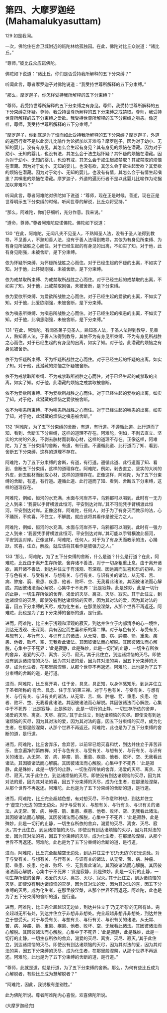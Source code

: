 # 第四、大摩罗迦经(Mahamalukyasuttam)

129 如是我闻。

一次，佛陀住在舍卫城附近的祇陀林给孤独园。在此，佛陀对比丘众说道：“诸比丘。”

“尊师。”彼比丘众应诺佛陀。

佛陀如下说道：“诸比丘，你们是否受持我所解释的五下分束缚？”

听闻此言，尊者摩罗迦子对佛陀说道：“我受持世尊所解释的五下分束缚。”

“那么，摩罗迦子，你怎样受持我所解释的五下分束缚？”

“尊师，我受持世尊所解释的五下分束缚之有身见。尊师，我受持世尊所解释的五下分束缚之怀疑。尊师，我受持世尊所解释的五下分束缚之戒禁取。尊师，我受持世尊所解释的五下分束缚之爱欲。我受持世尊所解释的五下分束缚之嗔恚。像这样，尊师，我受持世尊所解释的五下分束缚。”

“摩罗迦子，你到底是为了谁而如此受持我所解释的五下分束缚？摩罗迦子，外道的遍历行者不是以此婴儿比喻作为论据加以非难吗？摩罗迦子，因为对于幼小、无知的婴儿，没有有身见，其怎么会生起有身见？其有身见的烦恼在潜藏。因为对于幼小、无知的婴儿，也没有法，其怎么会于法生起怀疑？其怀疑的烦恼在潜藏。因为对于幼小、无知的婴儿，也没有戒，其怎么会于戒生起戒禁取？其戒禁取的烦恼在潜藏。因为对于幼小、无知的婴儿，也没有欲，其怎么会于欲生起爱欲？其爱欲的烦恼在潜藏。因为对于幼小、无知的婴儿，也没有有情，其怎么会于有情生起嗔恚？其嗔恚的烦恼在潜藏。摩罗迦子，外道的遍历行者不是以此婴儿比喻作为论据加以非难吗？”

听闻此言，尊者阿难陀对佛陀如下说道：“尊师，现在正是时候。善逝，现在正是世尊明示五下分束缚的时候。听闻世尊的解说，比丘众将受持。”

“那么，阿难陀，你们仔细听，充分作意。我来说。”

“遵命，尊师。”尊者阿难陀应诺佛陀。佛陀如下说道：

130 “在此，阿难陀，无闻凡夫不见圣人，不熟知圣人法，没有于圣人法得到教导，不见善人，不熟知善人法，没有于善人法得到教导，其依为有身见所束缚、为有身见所战胜之心而住。对于已经生起的有身见的出离，不如实了知。对于他，此有身见刚强，未被舍断，是下分束缚。

依为怀疑所束缚、为怀疑所战胜之心而住。对于已经生起的怀疑的出离，不如实了知。对于他，此怀疑刚强，未被舍断，是下分束缚。

依为戒禁取所束缚、为戒禁取所战胜之心而住。对于已经生起的戒禁取的出离，不如实了知。对于他，此戒禁取刚强，未被舍断，是下分束缚。

依为爱欲所束缚、为爱欲所战胜之心而住。对于已经生起的爱欲的出离，不如实了知。对于他，此爱欲刚强，未被舍断，是下分束缚。

依为嗔恚所束缚、为嗔恚所战胜之心而住。对于已经生起的嗔恚的出离，不如实了知。对于他，此嗔恚刚强，未被舍断，是下分束缚。”

131 “在此，阿难陀，有闻圣弟子见圣人，熟知圣人法，于圣人法得到教导，见善人，熟知善人法，于善人法得到教导，其依不为有身见所束缚、不为有身见所战胜之心而住。对于已经生起的有身见的出离，如实了知。对于他，此潜藏的烦恼之有身见被舍断。

依不为怀疑所束缚、不为怀疑所战胜之心而住。对于已经生起的怀疑的出离，如实了知。对于他，此潜藏的烦恼之怀疑被舍断。

依不为戒禁取所束缚、不为戒禁取所战胜之心而住。对于已经生起的戒禁取的出离，如实了知。对于他，此潜藏的烦恼之戒禁取被舍断。

依不为爱欲所束缚、不为爱欲所战胜之心而住。对于已经生起的爱欲的出离，如实了知。对于他，此潜藏的烦恼之爱欲被舍断。

依不为嗔恚所束缚、不为嗔恚所战胜之心而住。对于已经生起的嗔恚的出离，如实了知。对于他，此潜藏的烦恼之嗔恚被舍断。”

132 “阿难陀，为了五下分束缚的舍断，有道，有行道。不遵循此道、此行道而了知、看到、舍断五下分束缚，这样的道理不存在。阿难陀，例如，不剥去直立、坚实的大树的外皮，不剥去肤材而剥取心材，这样的道理不存在。正像这样，阿难陀，为了五下分束缚的舍断，有道，有行道。不遵循此道、此行道而了知、看到、舍断五下分束缚，这样的道理不存在。

阿难陀，为了五下分束缚的舍断，有道，有行道。遵循此道、此行道而了知、看到、舍断五下分束缚，这样的道理存在。阿难陀，例如，剥去直立、坚实的大树的外皮，剥去肤材而剥取心材，这样的道理存在。正像这样，阿难陀，为了五下分束缚的舍断，有道，有行道。遵循此道、此行道而了知、看到、舍断五下分束缚，这样的道理存在。

阿难陀，例如，恒河的水充满，水面与河岸齐平，乌鸦都可以喝到。此时有一无力之人到来：‘我要以手臂横渡此恒河，平安到达对岸。’其不可能凭手臂横渡此恒河，平安到达对岸。正像这样，阿难陀，任何人，对于为了有身灭而教示的法，心不踊跃，不欢喜，不住立，不解脱，就应该将其看作是彼无力之人。

阿难陀，例如，恒河的水充满，水面与河岸齐平，乌鸦都可以喝到。此时有一强力之人到来：‘我要凭手臂横渡此恒河，平安到达对岸。’其可能以手臂横渡此恒河，平安到达对岸。正像这样，阿难陀，任何人，对于为了有身灭而教示的法，心踊跃，欢喜，住立，解脱，就应该将其看作是彼强力之人。”

133 “那么，阿难陀，为了五下分束缚的舍断，什么是道？什么是行道？在此，阿难陀，比丘由于离开生存所依，舍弃诸不善法，对于一切身粗重止息，由于离开诸欲，离开诸不善法，到达并住立于有浅观、有深观、因远离而生喜和乐的初禅。对于与色有关、与受有关、与想有关、与行有关、与识有关的诸法，从无常、苦、病、肿瘤、箭、重患、疾患、他者、败坏、空、无我看此诸法。其因彼诸法而心解脱。其因彼诸法而心解脱，心集中于不死界：‘此是寂静，此是殊妙，此是一切行的止静，一切生存所依的舍弃，渴爱的灭尽、离贪、灭尽、寂灭。其于此住立，到达诸烦恼的灭尽。即使没有到达诸烦恼的灭尽，因为其对法的爱，因为其对法的喜，因五下分束缚的灭尽，成为化生者，在那里般涅槃，从那个世界不再返还。阿难陀，此也是为了五下分束缚的舍断的道，是行道。

进而，阿难陀，比丘由于浅观和深观的寂灭，到达并住立于内部清净的心一境性，到达无浅观、无深观、具有因定而生喜和乐的第二禅。对于与色有关、与受有关、与想有关、与行有关、与识有关的诸法，从无常、苦、病、肿瘤、箭、重患、疾患、他者、败坏、空、无我看此诸法。其因彼诸法而心解脱。其因彼诸法而心解脱，心集中于不死界：‘此是寂静，此是殊妙，此是一切行的止静，一切生存所依的舍弃，渴爱的灭尽、离贪、灭尽、寂灭。’其于此住立，到达诸烦恼的灭尽。即使没有到达诸烦恼的灭尽，因为其对法的爱，因为其对法的喜，因五下分束缚的灭尽，成为化生者，在那里般涅槃，从那个世界不再返还。阿难陀，此也是为了五下分束缚的舍断的道，是行道。

进而，阿难陀，比丘离开喜，住于舍，具念，具正知，以身体感知乐，到达并住立于圣者所称的‘有舍、具念、住于乐’的第三禅。对于与色有关、与受有关、与想有关、与行有关、与识有关的诸法，从无常、苦、病、肿瘤、箭、重患、疾患、他者、败坏、空、无我看此诸法。其因彼诸法而心解脱。其因彼诸法而心解脱，心集中于不死界：‘此是寂静，此是殊妙，此是一切行的止静，一切生存所依的舍弃，渴爱的灭尽、离贪、灭尽、寂灭。’其于此住立，到达诸烦恼的灭尽。即使没有到达诸烦恼的灭尽，因为其对法的爱，因为其对法的喜，因五下分束缚的灭尽，成为化生者，在那里般涅槃，从那个世界不再返还。阿难陀，此也是为了五下分束缚的舍断的道，是行道。

进而，阿难陀，比丘舍弃乐，舍弃苦，以前早已熄灭喜和忧，到达并住立于非苦非乐、舍念遍净的第四禅。对于与色有关、与受有关、与想有关、与行有关、与识有关的诸法，从无常、苦、病、肿瘤、箭、重患、疾患、他者、败坏、空、无我看此诸法。其因彼诸法而心解脱。其因彼诸法而心解脱，心集中于不死界：‘此是寂静，此是殊妙，此是一切行的止静，一切生存所依的舍弃，渴爱的灭尽、离贪、灭尽、寂灭。’其于此住立，到达诸烦恼的灭尽。即使没有到达诸烦恼的灭尽，因为其对法的爱，因为其对法的喜，因五下分束缚的灭尽，成为化生者，在那里般涅槃，从那个世界不再返还。阿难陀，此也是为了五下分束缚的舍断的道，是行道。

进而，阿难陀，比丘完全超越色想，有对想灭尽，不作意种种想，到达并住立于‘虚空乃无边’的空无边处。对于与受有关、与想有关、与行有关、与识有关的诸法，从无常、苦、病、肿瘤、箭、重患、疾患、他者、败坏、空、无我看此诸法。其因彼诸法而心解脱。其因彼诸法而心解脱，心集中于不死界：‘此是寂静，此是殊妙，此是一切行的止静，一切生存所依的舍弃，渴爱的灭尽、离贪、灭尽、寂灭。’其于此住立，到达诸烦恼的灭尽。即使没有到达诸烦恼的灭尽，因为其对法的爱，因为其对法的喜，因五下分束缚的灭尽，成为化生者，在那里般涅槃，从那个世界不再返还。阿难陀，此也是为了五下分束缚的舍断的道，是行道。

进而，阿难陀，比丘完全超越空无边处，到达并住立于‘识乃无边’的识无边处。对于与受有关、与想有关、与行有关、与识有关的诸法，从无常、苦、病、肿瘤、箭、重患、疾患、他者、败坏、空、无我看此诸法。其因彼诸法而心解脱。其因彼诸法而心解脱，心集中于不死界：‘此是寂静，此是殊妙，此是一切行的止静，一切生存所依的舍弃，渴爱的灭尽、离贪、灭尽、寂灭。’其于此住立，到达诸烦恼的灭尽。即使没有到达诸烦恼的灭尽，因为其对法的爱，因为其对法的喜，因五下分束缚的灭尽，成为化生者，在那里般涅槃，从那个世界不再返还。阿难陀，此也是为了五下分束缚的舍断的道，是行道。

进而，阿难陀，比丘完全超越识无边处，到达并住立于‘乃无所有’的无所有处。完全超越无所有处，到达并住立于非想非非想处。完全超越非想非非想处，到达并住立于想受灭。对于与受有关、与想有关、与行有关、与识有关的诸法，从无常、苦、病、肿瘤、箭、重患、疾患、他者、败坏、空、无我看此诸法。其因彼诸法而心解脱。其因彼诸法而心解脱，心集中于不死界：‘此是寂静，此是殊妙，此是一切行的止静，一切生存所依的舍弃，渴爱的灭尽、离贪、灭尽、寂灭。’其于此住立，到达诸烦恼的灭尽。即使没有到达诸烦恼的灭尽，因为其对法的爱，因为其对法的喜，因五下分束缚的灭尽，成为化生者，在那里般涅槃，从那个世界不再返还。阿难陀，此也是为了五下分束缚的舍断的道，是行道。”

“尊师，此就是道，就是行道，为了五下分束缚的舍断。那么，为何有些比丘成为心解脱者，有些比丘成为慧解脱者？”

“阿难陀，因此，我说根有差别性。”

此为佛陀所说。尊者阿难陀内心喜悦，欢喜佛陀所说。

(大摩罗迦经完)

